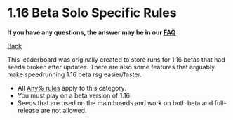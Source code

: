 # 1.16 Beta Solo Specific Rules

**If you have any questions, the answer may be in our
[FAQ](https://www.speedrun.com/mcbe/thread/vdv9t)**

[Back](../README.md)

This leaderboard was originally created to store runs for 1.16 betas that had
seeds broken after updates. There are also some features that arguably make
speedrunning 1.16 beta rsg easier/faster.

* All [Any% rules](../fullgame/any.md) apply to this category.
* You must play on a beta version of 1.16
* Seeds that are used on the main boards and work on both beta and full-release
are not allowed.

